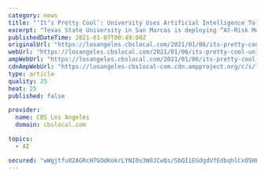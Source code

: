 ```yaml
---
category: news
title: "‘It’s Pretty Cool’: University Uses Artificial Intelligence To Target Pandemic Stress On Campus"
excerpt: "Texas State University in San Marcos is deploying “At-Risk Mental Health for Students,” a virtual mental health program that uses artificial intelligence and a virtual coach to help prepare ..."
publishedDateTime: 2021-01-07T00:49:00Z
originalUrl: "https://losangeles.cbslocal.com/2021/01/06/its-pretty-cool-university-uses-artificial-intelligence-to-target-pandemic-stress-on-campus/"
webUrl: "https://losangeles.cbslocal.com/2021/01/06/its-pretty-cool-university-uses-artificial-intelligence-to-target-pandemic-stress-on-campus/"
ampWebUrl: "https://losangeles.cbslocal.com/2021/01/06/its-pretty-cool-university-uses-artificial-intelligence-to-target-pandemic-stress-on-campus/amp/"
cdnAmpWebUrl: "https://losangeles-cbslocal-com.cdn.ampproject.org/c/s/losangeles.cbslocal.com/2021/01/06/its-pretty-cool-university-uses-artificial-intelligence-to-target-pandemic-stress-on-campus/amp/"
type: article
quality: 25
heat: 25
published: false

provider:
  name: CBS Los Angeles
  domain: cbslocal.com

topics:
  - AI

secured: "wWgjtfu82AGRcH7GOdKokrLYNI0s3W8JCwQs/SbQIiEGdgdVfEdbqhlCx05HPh9rFNsjfNDsgd/a5rV0FUYqfLO9fxGFZuSYYWmiysClzC0rJlFD2qvMpvGrMua9BTCpS1TVNw7QypZvkxbF6LKstywXY9NqnnUPaGjFz/uRRWwKHl6lW++J5/ZmpoRRo3jw12Wq3Ggymo5oE5W9zFeO6D2eGC0n3pHYCiKR+9DtCfLvLrEgeOov5iDZrFMyRTy4611EYBGVN9SGT4EmPLmxchJhEGpIwmHejHGODXgJ/iXAcrrNxZy/p3bg1H6+bmZ+xJY21q7C3M7w0kVzPOF6Ndwsl+VOwZNfG7OFEBAaQ3I=;UqLMyAKj5PiGbwOSqAyI/A=="
---
```



